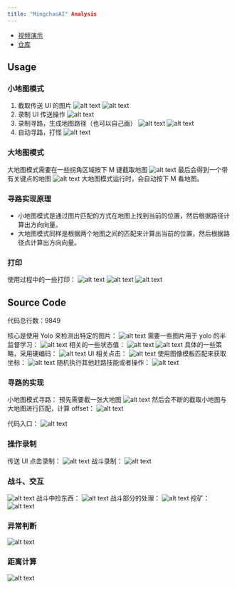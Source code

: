 ```yaml
---
title: "MingchaoAI" Analysis
---
```


- [视频演示](https://www.bilibili.com/video/BV1tH4y1c79f/?spm_id_from=333.788&vd_source=cd7009b0abbbb6871d07c0746573ce80)
- [仓库](https://gitee.com/LanRenZhiNeng/ming-chao-ai)

## Usage

### 小地图模式

1. 截取传送 UI 的图片
   ![alt text](image-9.png)
   ![alt text](image-10.png)
2. 录制 UI 传送操作
   ![alt text](image-11.png)
3. 录制寻路，生成地图路径（也可以自己画）
   ![alt text](image-12.png)
   ![alt text](image-13.png)
4. 自动寻路，打怪
   ![alt text](image-14.png)

### 大地图模式

大地图模式需要在一些拐角区域按下 M 键截取地图
![alt text](image-15.png)
最后会得到一个带有关键点的地图
![alt text](image-16.png)
大地图模式运行时，会自动按下 M 看地图。

### 寻路实现原理

- 小地图模式是通过图片匹配的方式在地图上找到当前的位置，然后根据路径计算出方向向量。
- 大地图模式同样是根据两个地图之间的匹配来计算出当前的位置，然后根据路径点计算出方向向量。

### 打印

使用过程中的一些打印：
![alt text](img_v3_02d9_4d425517-2825-4949-bbb9-771c781d0dcg.jpg)
![alt text](image-17.png)
![alt text](image-18.png)

## Source Code

代码总行数：9849

核心是使用 Yolo 来检测出特定的图片：
![alt text](image.png)
需要一些图片用于 yolo 的半监督学习：
![alt text](image-1.png)
相关的一些状态值：
![alt text](image-2.png)
![alt text](image-3.png)
具体的一些策略，采用硬编码：
![alt text](image-4.png)
UI 相关点击：
![alt text](image-5.png)
使用图像模板匹配来获取坐标：
![alt text](image-6.png)
随机执行其他赶路技能或者操作：
![alt text](image-26.png)

### 寻路的实现

小地图模式寻路：
预先需要截一张大地图
![alt text](image-7.png)
然后会不断的截取小地图与大地图进行匹配，计算 offset：
![alt text](image-8.png)

代码入口：
![alt text](image-20.png)

### 操作录制

传送 UI 点击录制：
![alt text](image-27.png)
战斗录制：
![alt text](image-28.png)

### 战斗、交互

![alt text](image-19.png)
战斗中捡东西：
![alt text](image-21.png)
战斗部分的处理：
![alt text](image-22.png)
挖矿：
![alt text](image-23.png)

### 异常判断

![alt text](image-24.png)

### 距离计算

![alt text](image-25.png)
